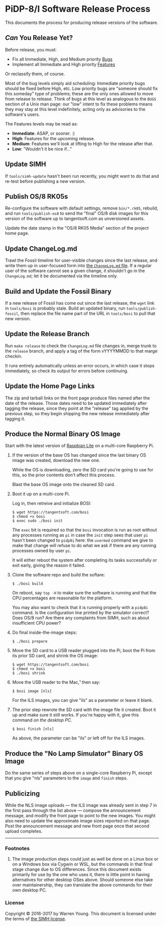 # PiDP-8/I Software Release Process

This documents the process for producing release versions of the
software.


## *Can* You Release Yet?

Before release, you must:

*   Fix all Immediate, High, and Medium priority [Bugs](/bugs)
*   Implement all Immediate and High priority [Features](/features)

Or reclassify them, of course.

Most of the bug levels simply aid scheduling: Immediate priority bugs
should be fixed before High, etc. Low priority bugs are "someone should
fix this someday" type of problems; these are the only ones allowed to
move from release to release. Think of bugs at this level as analogous
to the `BUGS` section of a Unix man page: our "low" intent to fix these
problems means they may stay at this level indefinitely, acting only as
advisories to the software's users.

The Features levels may be read as:

*   **Immediate**: ASAP, or sooner. :)
*   **High**: Features for the upcoming release.
*   **Medium**: Features we'll look at lifting to High for the release
    after that.
*   **Low**: "Wouldn't it be nice if..."


## Update SIMH

If `tools/simh-update` hasn't been run recently, you might want to do
that and re-test before publishing a new version.


## Publish OS/8 RK05s

Re-configure the software with default settings, remove `bin/*.rk05`,
rebuild, and run `tools/publish-os8` to send the "final" OS/8 disk
images for this version of the software up to tangentsoft.com as
unversioned assets.

Update the date stamp in the "OS/8 RK05 Media" section of the project
home page.


## Update ChangeLog.md

Trawl the Fossil timeline for user-visible changes since the last
release, and write them up in user-focused form into [the `ChangeLog.md`
file][cl]. If a regular user of the software cannot see a given change,
it shouldn't go in the `ChangeLog.md`; let it be documented via the
timeline only.

[cl]: https://tangentsoft.com/pidp8i/doc/trunk/ChangeLog.md


## Build and Update the Fossil Binary

If a new release of Fossil has come out since the last release, the
`wget` link in `tools/bosi` is probably stale. Build an updated binary,
run `tools/publish-fossil`, then replace the file name part of the URL
in `tools/bosi` to pull that new version.


## Update the Release Branch

Run `make release` to check the `ChangeLog.md` file changes in, merge
trunk to the `release` branch, and apply a tag of the form vYYYYMMDD to
that marge checkin.

It runs entirely automatically unless an error occurs, in which case it
stops immediately, so check its output for errors before continuing.


## Update the Home Page Links

The zip and tarball links on the front page produce files named after
the date of the release. Those dates need to be updated immediately
after tagging the release, since they point at the "release" tag applied
by the previous step, so they begin shipping the new release immediately
after tagging it.


## <a id="bosi"></a>Produce the Normal Binary OS Image

Start with the latest version of [Raspbian Lite][os] on a multi-core
Raspberry Pi.

1.  If the version of the base OS has changed since the last binary OS
    image was created, download the new one.

    While the OS is downloading, zero the SD card you're going to use
    for this, so the prior contents don't affect this process.
    
    Blast the base OS image onto the cleaned SD card.

2.  Boot it up on a multi-core Pi.

    Log in, then retreive and initialize BOSI:

        $ wget https://tangentsoft.com/bosi
        $ chmod +x bosi
        $ exec sudo ./bosi init

    The `exec` bit is required so that the `bosi` invocation is run as
    root without any processes running as `pi` in case the `init` step
    sees that user `pi` hasn't been changed to `pidp8i` here: the
    `usermod` command we give to make that change will refuse to do what
    we ask if there are any running processes owned by user `pi`.

    It will either reboot the system after completing its tasks
    successfully or exit early, giving the reason it failed.

3.  Clone the software repo and build the softare:

        $ ./bosi build

    On reboot, say `top -H` to make sure the software is running and
    that the CPU percentages are reasonable for the platform.

    You may also want to check that it is running properly with a
    `pidp8i` command.  Is the configuration line printed by the
    simulator correct?  Does OS/8 run?  Are there any complaints from
    SIMH, such as about insufficient CPU power?

4.  Do final inside-the-image steps:

        $ ./bosi prepare

5.  Move the SD card to a USB reader plugged into the Pi, boot the Pi
    from its prior SD card, and shrink the OS image:

        $ wget https://tangentsoft.com/bosi
        $ chmod +x bosi
        $ ./bosi shrink

6.  Move the USB reader to the Mac,¹ then say:

        $ bosi image [nls]

    For the ILS images, you can give "ils" as a parameter or leave it
    blank.

7.  The prior step rewrote the SD card with the image file it created.
    Boot it up and make sure it still works.  If you're happy with it,
    give this command *on the desktop PC*.

        $ bosi finish [nls]

    As above, the parameter can be "ils" or left off for the ILS images.

[os]: https://www.raspberrypi.org/downloads/raspbian/


## Produce the "No Lamp Simulator" Binary OS Image

Do the same series of steps above on a single-core Raspberry Pi, except
that you give "nls" parameters to the `image` and `finish` steps.


## Publicizing

While the NLS image uploads — the ILS image was already sent in step 7
in the first pass through the list above — compose the announcement
message, and modify the front page to point to the new images.  You
might also need to update the approximate image sizes reported on that
page.  Post the announcement message and new front page once that second
upload completes.


----------------------

### Footnotes

1.  The image production steps could just as well be done on a Linux box
    or on a Windows box via Cygwin or WSL, but the commands in that
    final stage change due to OS differences.  Since this document
    exists primarily for use by the one who uses it, there is little
    point in having alternatives for other desktop OSes above.  Should
    someone else take over maintainership, they can translate the above
    commands for their own desktop PC.


### License

Copyright © 2016-2017 by Warren Young. This document is licensed under
the terms of [the SIMH license][sl].

[sl]: https://tangentsoft.com/pidp8i/doc/trunk/SIMH-LICENSE.md
